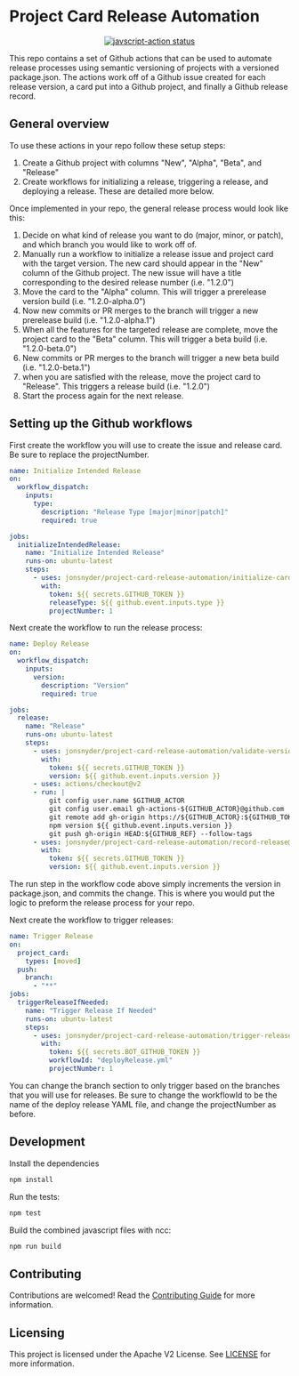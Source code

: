 # Project Card Release Automation

<p align="center">
  <a href="https://github.com/actions/javascript-action/actions"><img alt="javscript-action status" src="https://github.com/actions/javascript-action/workflows/units-test/badge.svg"></a>
</p>

This repo contains a set of Github actions that can be used to automate release processes using semantic versioning of projects with a versioned package.json. The actions work off of a Github issue created for each release version, a card put into a Github project, and finally a Github release record.

## General overview

To use these actions in your repo follow these setup steps:
1. Create a Github project with columns "New", "Alpha", "Beta", and "Release"
2. Create workflows for initializing a release, triggering a release, and deploying a release. These are detailed more below.

Once implemented in your repo, the general release process would look like this:
1. Decide on what kind of release you want to do (major, minor, or patch), and which branch you would like to work off of.
1. Manually run a workflow to initialize a release issue and project card with the target version. The new card should appear in the "New" column of the Github project. The new issue will have a title corresponding to the desired release number (i.e. "1.2.0")
1. Move the card to the "Alpha" column. This will trigger a prerelease version build (i.e. "1.2.0-alpha.0")
1. Now new commits or PR merges to the branch will trigger a new prerelease build (i.e. "1.2.0-alpha.1")
1. When all the features for the targeted release are complete, move the project card to the "Beta" column. This will trigger a beta build (i.e. "1.2.0-beta.0")
1. New commits or PR merges to the branch will trigger a new beta build (i.e. "1.2.0-beta.1")
1. when you are satisfied with the release, move the project card to "Release". This triggers a release build (i.e. "1.2.0")
1. Start the process again for the next release.

## Setting up the Github workflows

First create the workflow you will use to create the issue and release card. Be sure to replace the projectNumber.

```yaml
name: Initialize Intended Release
on:
  workflow_dispatch:
    inputs:
      type:
        description: "Release Type [major|minor|patch]"
        required: true

jobs:
  initializeIntendedRelease:
    name: "Initialize Intended Release"
    runs-on: ubuntu-latest
    steps:
      - uses: jonsnyder/project-card-release-automation/initialize-card@v1
        with:
          token: ${{ secrets.GITHUB_TOKEN }}
          releaseType: ${{ github.event.inputs.type }}
          projectNumber: 1
```

Next create the workflow to run the release process:

```yaml
name: Deploy Release
on:
  workflow_dispatch:
    inputs:
      version:
        description: "Version"
        required: true

jobs:
  release:
    name: "Release"
    runs-on: ubuntu-latest
    steps:
      - uses: jonsnyder/project-card-release-automation/validate-version@v1
        with:
          token: ${{ secrets.GITHUB_TOKEN }}
          version: ${{ github.event.inputs.version }}
      - uses: actions/checkout@v2
      - run: |
          git config user.name $GITHUB_ACTOR
          git config user.email gh-actions-${GITHUB_ACTOR}@github.com
          git remote add gh-origin https://${GITHUB_ACTOR}:${GITHUB_TOKEN}@github.com/${GITHUB_REPOSITORY}.git/
          npm version ${{ github.event.inputs.version }}
          git push gh-origin HEAD:${GITHUB_REF} --follow-tags
      - uses: jonsnyder/project-card-release-automation/record-release@v1
        with:
          token: ${{ secrets.GITHUB_TOKEN }}
          version: ${{ github.event.inputs.version }}
```

The run step in the workflow code above simply increments the version in package.json, and commits the change. This is where you would put the logic to preform the release process for your repo.

Next create the workflow to trigger releases:

```yaml
name: Trigger Release
on:
  project_card:
    types: [moved]
  push:
    branch:
      - "**"
jobs:
  triggerReleaseIfNeeded:
    name: "Trigger Release If Needed"
    runs-on: ubuntu-latest
    steps:
      - uses: jonsnyder/project-card-release-automation/trigger-release@v1
        with:
          token: ${{ secrets.BOT_GITHUB_TOKEN }}
          workflowId: "deployRelease.yml"
          projectNumber: 1
```

You can change the branch section to only trigger based on the branches that you will use for releases. Be sure to change the workflowId to be the name of the deploy release YAML file, and change the projectNumber as before.

## Development

Install the dependencies

```bash
npm install
```

Run the tests:

```bash
npm test
```

Build the combined javascript files with ncc:

```bash
npm run build
```

## Contributing

Contributions are welcomed! Read the [Contributing Guide](./.github/CONTRIBUTING.md) for more information.

## Licensing

This project is licensed under the Apache V2 License. See [LICENSE](LICENSE) for more information.